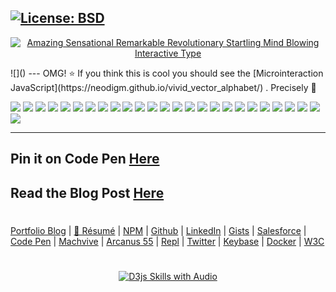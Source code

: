 [![License: BSD](https://badgen.net/badge/license/BSD/orange)](https://opensource.org/licenses/BSD-3-Clause)
---
<p align="center">
  <a target="_blank" href="https://neodigm.github.io/vivid_vector_alphabet/">
  <img src="https://repository-images.githubusercontent.com/182188356/dc9b1680-2061-11eb-8a11-8833bfbfd6c2" title="Amazing Sensational Remarkable Revolutionary Startling Mind Blowing Interactive Type">
  </a>
</p>
![]()
---
OMG! ⭐ If you think this is cool you should see the [Microinteraction JavaScript](https://neodigm.github.io/vivid_vector_alphabet/) . Precisely 🦄

![](https://neodigm.github.io/vivid_vector_alphabet/wasm/vva.svg)
![](https://neodigm.github.io/vivid_vector_alphabet/wasm/vvb.svg)
![](https://neodigm.github.io/vivid_vector_alphabet/wasm/vvc.svg)
![](https://neodigm.github.io/vivid_vector_alphabet/wasm/vvd.svg)
![](https://neodigm.github.io/vivid_vector_alphabet/wasm/vve.svg)
![](https://neodigm.github.io/vivid_vector_alphabet/wasm/vvf.svg)
![](https://neodigm.github.io/vivid_vector_alphabet/wasm/vvg.svg)
![](https://neodigm.github.io/vivid_vector_alphabet/wasm/vvh.svg)
![](https://neodigm.github.io/vivid_vector_alphabet/wasm/vvi.svg)
![](https://neodigm.github.io/vivid_vector_alphabet/wasm/vvj.svg)
![](https://neodigm.github.io/vivid_vector_alphabet/wasm/vvk.svg)
![](https://neodigm.github.io/vivid_vector_alphabet/wasm/vvl.svg)
![](https://neodigm.github.io/vivid_vector_alphabet/wasm/vvm.svg)
![](https://neodigm.github.io/vivid_vector_alphabet/wasm/vvn.svg)
![](https://neodigm.github.io/vivid_vector_alphabet/wasm/vvo.svg)
![](https://neodigm.github.io/vivid_vector_alphabet/wasm/vvp.svg)
![](https://neodigm.github.io/vivid_vector_alphabet/wasm/vvq.svg)
![](https://neodigm.github.io/vivid_vector_alphabet/wasm/vvr.svg)
![](https://neodigm.github.io/vivid_vector_alphabet/wasm/vvs.svg)
![](https://neodigm.github.io/vivid_vector_alphabet/wasm/vvt.svg)
![](https://neodigm.github.io/vivid_vector_alphabet/wasm/vvu.svg)
![](https://neodigm.github.io/vivid_vector_alphabet/wasm/vvv.svg)
![](https://neodigm.github.io/vivid_vector_alphabet/wasm/vvw.svg)
![](https://neodigm.github.io/vivid_vector_alphabet/wasm/vvx.svg)
![](https://neodigm.github.io/vivid_vector_alphabet/wasm/vvy.svg)
![](https://neodigm.github.io/vivid_vector_alphabet/wasm/vvz.svg)

---
Pin it on Code Pen [Here](https://codepen.io/neodigm24)
---
Read the Blog Post [Here](https://www.theScottKrause.com/)
---
#
[Portfolio Blog](https://www.theScottKrause.com) |
[🦄 Résumé](https://thescottkrause.com/Arcanus_Scott_C_Krause_2020.pdf) |
[NPM](https://www.npmjs.com/~neodigm) |
[Github](https://github.com/neodigm) |
[LinkedIn](https://www.linkedin.com/in/neodigm24/) |
[Gists](https://gist.github.com/neodigm?direction=asc&sort=created) |
[Salesforce](https://trailblazer.me/id/skrause) |
[Code Pen](https://codepen.io/neodigm24) |
[Machvive](https://machvive.com/) |
[Arcanus 55](https://www.arcanus55.com/) |
[Repl](https://repl.it/@neodigm) |
[Twitter](https://twitter.com/neodigm24) |
[Keybase](https://keybase.io/neodigm) |
[Docker](https://hub.docker.com/u/neodigm) |
[W3C](https://www.w3.org/users/123844)
#

<p align="center">
  <a target="_blank" href="https://thescottkrause.com/d3_datavis_skills.html">
  <img src="https://repository-images.githubusercontent.com/178555357/2b6ad880-7aa0-11ea-8dde-63e70187e3e9" title="D3js Skills with Audio">
  </a>
</p>

